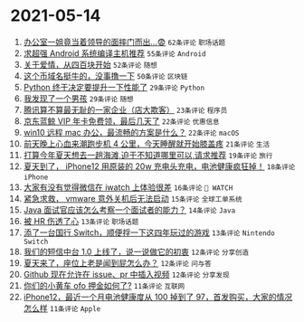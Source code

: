 # 2021-05-14

1. [办公室一姐竟当着领导的面摔门而出...😨](https://www.v2ex.com/t/776840) `62条评论` `职场话题`
1. [求超强 Android 系统编译主机推荐](https://www.v2ex.com/t/776838) `55条评论` `Android`
1. [关于爱情，从四百块开始](https://www.v2ex.com/t/776822) `52条评论` `随想`
1. [这个币域名挺牛的，没事撸一下](https://www.v2ex.com/t/776830) `50条评论` `区块链`
1. [Python 终于决定要提升一下性能了](https://www.v2ex.com/t/776893) `29条评论` `Python`
1. [我发现了一个男孩](https://www.v2ex.com/t/776827) `29条评论` `随想`
1. [腾讯算不算最无耻的一家企业（店大欺客）](https://www.v2ex.com/t/776908) `23条评论` `程序员`
1. [京东蓝鲸 VIP 年卡免费领，最后几天了](https://www.v2ex.com/t/776834) `22条评论` `优惠信息`
1. [win10 远程 mac 办公，最流畅的方案是什么？](https://www.v2ex.com/t/776825) `22条评论` `macOS`
1. [前天晚上心血来潮跑步机 4 公里，今天睡醒就开始膝盖疼](https://www.v2ex.com/t/776860) `21条评论` `生活`
1. [打算今年夏天想去一趟海滩,迫于不知道哪里可以,请求推荐](https://www.v2ex.com/t/776866) `19条评论` `旅行`
1. [夏天到了， iPhone12 用原装的 20w 充电头充电，电池健康疯狂掉！](https://www.v2ex.com/t/776849) `18条评论` `iPhone`
1. [大家有没有觉得微信在 iwatch 上体验很差](https://www.v2ex.com/t/776859) `16条评论` ` WATCH`
1. [紧急求救， vmware 意外关机后无法启动](https://www.v2ex.com/t/776875) `15条评论` `全球工单系统`
1. [Java 面试官应该怎么考察一个面试者的能力？](https://www.v2ex.com/t/776891) `14条评论` `Java`
1. [被 HR 伤透了心](https://www.v2ex.com/t/776906) `13条评论` `职场话题`
1. [添了一台国行 Switch，顺便捊一下这四年玩过的游戏](https://www.v2ex.com/t/776887) `13条评论` `Nintendo Switch`
1. [我们的短信中台 1.0 上线了，说一说做它的初衷](https://www.v2ex.com/t/776890) `12条评论` `分享创造`
1. [夏天来了，座位上老是闻到屁怎么办？](https://www.v2ex.com/t/776855) `12条评论` `问与答`
1. [Github 现在允许在 issue、pr 中插入视频](https://www.v2ex.com/t/776826) `12条评论` `分享发现`
1. [你们的小黄车 ofo 押金如何了?](https://www.v2ex.com/t/776877) `11条评论` `互联网`
1. [iPhone12，最近一个月电池健康度从 100 掉到了 97，首发购买，大家的情况怎么样](https://www.v2ex.com/t/776854) `11条评论` `Apple`
